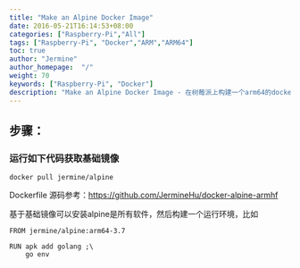 ```yaml
---
title: "Make an Alpine Docker Image"
date: 2016-05-21T16:14:53+08:00
categories: ["Raspberry-Pi","All"]
tags: ["Raspberry-Pi", "Docker","ARM","ARM64"]
toc: true
author: "Jermine"
author_homepage:  "/"
weight: 70
keywords: ["Raspberry-Pi", "Docker"]
description: "Make an Alpine Docker Image - 在树莓派上构建一个arm64的docker镜像"
---
```


## 步骤：

### 运行如下代码获取基础镜像


```
docker pull jermine/alpine
```

Dockerfile 源码参考：https://github.com/JermineHu/docker-alpine-armhf

基于基础镜像可以安装alpine是所有软件，然后构建一个运行环境，比如

```
FROM jermine/alpine:arm64-3.7

RUN apk add golang ;\
    go env

```
